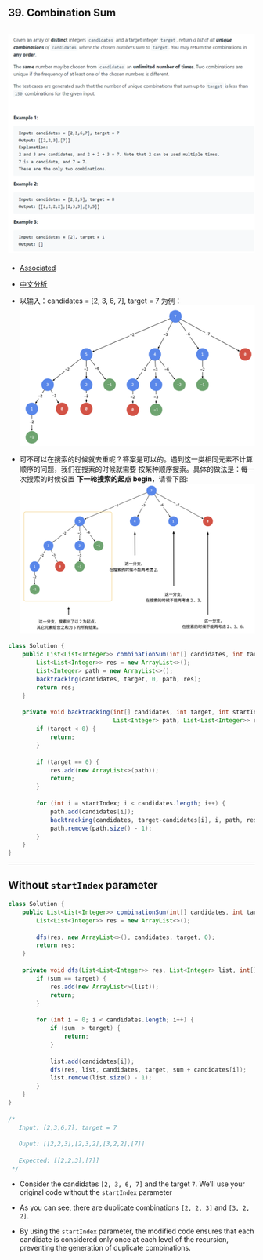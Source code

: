 ## 39. Combination Sum
![](img/2022-10-01-11-29-48.png)
---

- [Associated](https://novemberfall.github.io/LeetCode-NoteBook/#/m10/cents)
- [中文分析](https://leetcode.cn/problems/combination-sum/solution/hui-su-suan-fa-jian-zhi-python-dai-ma-java-dai-m-2/)
- 以输入：candidates = [2, 3, 6, 7], target = 7 为例：
![](img/2022-10-01-12-59-26.png)

- 可不可以在搜索的时候就去重呢？答案是可以的。遇到这一类相同元素不计算顺序的问题，我们在搜索的时候就需要 按某种顺序搜索。具体的做法是：每一次搜索的时候设置 **下一轮搜索的起点 begin**，请看下图:
![](img/2022-10-01-12-57-26.png)




```java
class Solution {
    public List<List<Integer>> combinationSum(int[] candidates, int target) {
        List<List<Integer>> res = new ArrayList<>();
        List<Integer> path = new ArrayList<>();
        backtracking(candidates, target, 0, path, res);
        return res;
    }
    
    private void backtracking(int[] candidates, int target, int startIndex, 
                              List<Integer> path, List<List<Integer>> res) {
        if (target < 0) {
            return;
        }
        
        if (target == 0) {
            res.add(new ArrayList<>(path));
            return;
        }
        
        for (int i = startIndex; i < candidates.length; i++) {
            path.add(candidates[i]);
            backtracking(candidates, target-candidates[i], i, path, res);
            path.remove(path.size() - 1);
        }
    }
}
```

---

## Without `startIndex` parameter

```java
class Solution {
    public List<List<Integer>> combinationSum(int[] candidates, int target) {
        List<List<Integer>> res = new ArrayList<>();
        
        dfs(res, new ArrayList<>(), candidates, target, 0);
        return res;
    }
    
    private void dfs(List<List<Integer>> res, List<Integer> list, int[] candidates, int target, int sum) {
        if (sum == target) {
            res.add(new ArrayList<>(list));
            return;
        }
        
        for (int i = 0; i < candidates.length; i++) {
            if (sum  > target) {
                return;
            }
            
            list.add(candidates[i]);
            dfs(res, list, candidates, target, sum + candidates[i]);
            list.remove(list.size() - 1);
        }
    }
}

/*
   Input; [2,3,6,7], target = 7

   Ouput: [[2,2,3],[2,3,2],[3,2,2],[7]]
   
   Expected: [[2,2,3],[7]]
 */

```

- Consider the candidates `[2, 3, 6, 7]` and the target `7`. We'll use your original code without the 
  `startIndex` parameter 

- As you can see, there are duplicate combinations `[2, 2, 3]` and `[3, 2, 2]`.

- By using the `startIndex` parameter, the modified code ensures that each candidate is considered only once 
  at each level of the recursion, preventing the generation of duplicate combinations.